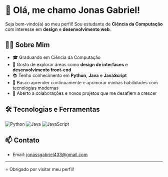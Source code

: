 # 👋 Olá, me chamo Jonas Gabriel!

Seja bem-vindo(a) ao meu perfil! Sou estudante de **Ciência da Computação** com interesse em **design** e **desenvolvimento web**.

## 👨‍💻 Sobre Mim

- 🎓 Graduando em Ciência da Computação  
- 🎨 Gosto de explorar áreas como **design de interfaces** e **desenvolvimento front-end**  
- 📚 Tenho conhecimento em **Python**, **Java** e **JavaScript**  
- 🚀 Busco aprender continuamente e aprimorar minhas habilidades com tecnologias modernas  
- 🤝 Aberto a colaborações e novos projetos que me desafiem a crescer

## 🛠️ Tecnologias e Ferramentas

![Python](https://img.shields.io/badge/Python-3776AB?style=for-the-badge&logo=python&logoColor=white)
![Java](https://img.shields.io/badge/Java-007396?style=for-the-badge&logo=java&logoColor=white)
![JavaScript](https://img.shields.io/badge/JavaScript-F7DF1E?style=for-the-badge&logo=javascript&logoColor=black)

## 📫 Contato

- Email: jonassgabriel433@gmail.com

---

⭐️ Obrigado por visitar meu perfil!

